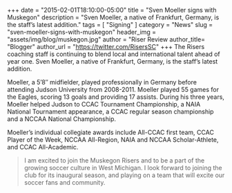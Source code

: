 +++
date        = "2015-02-01T18:10:00-05:00"
title       = "Sven Moeller signs with Muskegon"
description = "Sven Moeller, a native of Frankfurt, Germany, is the staff’s latest addition."
tags        = [ "Signing" ]
category    = "News"
slug        = "sven-moeller-signs-with-muskegon"
header_img	= "assets/img/blog/muskegon.jpg"
author		= "Riser Review
author_title= "Blogger"
author_url	= "https://twitter.com/RisersSC"
+++
The Risers coaching staff is continuing to blend local and international talent ahead of year one. Sven Moeller, a native of Frankfurt, Germany, is the staff’s latest addition.

Moeller, a 5’8″ midfielder, played professionally in Germany before attending Judson University from 2008-2011. Moeller played 55 games for the Eagles, scoring 13 goals and providing 17 assists. During his three years, Moeller helped Judson to CCAC Tournament Championship, a NAIA National Tournament appearance, a CCAC regular season championship and a NCCAA National Championship.

Moeller’s individual collegiate awards include All-CCAC first team, CCAC Player of the Week, NCCAA All-Region, NAIA and NCCAA Scholar-Athlete, and CCAC All-Academic.

>I am excited to join the Muskegon Risers and to be a part of the growing soccer culture in West Michigan. I look forward to joining the club for its inaugural season, and playing on a team that will excite our soccer fans and community.
